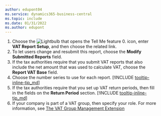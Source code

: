 ```yaml
---
author: edupont04
ms.service: dynamics365-business-central
ms.topic: include
ms.date: 01/31/2022
ms.author: edupont
---
```

1. Choose the ![Lightbulb that opens the Tell Me feature 0.](../media/ui-search/search_small.png "Tell me what you want to do") icon, enter **VAT Report Setup**, and then choose the related link.  
2. To let users change and resubmit this report, choose the **Modify Submitted Reports** field.  
3. If the tax authorities require that you submit VAT reports that also include the net amount that was used to calculate VAT, choose the **Report VAT Base** field.  
4. Choose the number series to use for each report. [!INCLUDE [tooltip-inline-tip_md](tooltip-inline-tip_md.md)]
5. If the tax authorities require that you set up VAT return periods, then fill in the fields on the **Return Period** section. [!INCLUDE [tooltip-inline-tip_md](tooltip-inline-tip_md.md)]  
6. If your company is part of a VAT group, then specify your role. For more information, see [The VAT Group Management Extension](../ui-extensions-vat-group.md)
